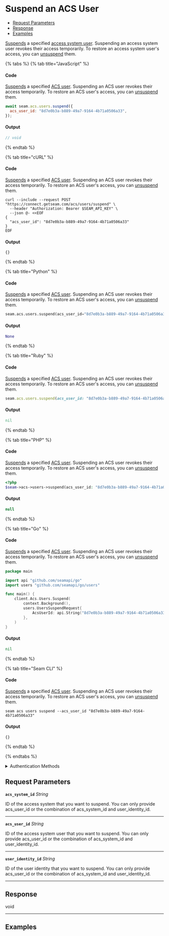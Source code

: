 # Suspend an ACS User

- [Request Parameters](./#request-parameters)
- [Response](./#response)
- [Examples](./#examples)

[Suspends](https://docs.seam.co/latest/capability-guides/access-systems/user-management/suspending-and-unsuspending-users#suspend-an-acs-user) a specified [access system user](https://docs.seam.co/latest/capability-guides/access-systems/user-management). Suspending an access system user revokes their access temporarily. To restore an access system user's access, you can [unsuspend](https://docs.seam.co/latest/api/acs/users/unsuspend) them.


{% tabs %}
{% tab title="JavaScript" %}
#### Code

[Suspends](https://docs.seam.co/latest/capability-guides/access-systems/user-management/suspending-and-unsuspending-users#suspend-an-acs-user) a specified [ACS user](https://docs.seam.co/latest/capability-guides/access-systems/user-management). Suspending an ACS user revokes their access temporarily. To restore an ACS user's access, you can [unsuspend](https://docs.seam.co/latest/api/acs/users/unsuspend) them.

```javascript
await seam.acs.users.suspend({
  acs_user_id: "8d7e0b3a-b889-49a7-9164-4b71a0506a33",
});
```

#### Output

```javascript
// void
```
{% endtab %}

{% tab title="cURL" %}
#### Code

[Suspends](https://docs.seam.co/latest/capability-guides/access-systems/user-management/suspending-and-unsuspending-users#suspend-an-acs-user) a specified [ACS user](https://docs.seam.co/latest/capability-guides/access-systems/user-management). Suspending an ACS user revokes their access temporarily. To restore an ACS user's access, you can [unsuspend](https://docs.seam.co/latest/api/acs/users/unsuspend) them.

```curl
curl --include --request POST "https://connect.getseam.com/acs/users/suspend" \
  --header "Authorization: Bearer $SEAM_API_KEY" \
  --json @- <<EOF
{
  "acs_user_id": "8d7e0b3a-b889-49a7-9164-4b71a0506a33"
}
EOF
```

#### Output

```curl
{}
```
{% endtab %}

{% tab title="Python" %}
#### Code

[Suspends](https://docs.seam.co/latest/capability-guides/access-systems/user-management/suspending-and-unsuspending-users#suspend-an-acs-user) a specified [ACS user](https://docs.seam.co/latest/capability-guides/access-systems/user-management). Suspending an ACS user revokes their access temporarily. To restore an ACS user's access, you can [unsuspend](https://docs.seam.co/latest/api/acs/users/unsuspend) them.

```python
seam.acs.users.suspend(acs_user_id="8d7e0b3a-b889-49a7-9164-4b71a0506a33")
```

#### Output

```python
None
```
{% endtab %}

{% tab title="Ruby" %}
#### Code

[Suspends](https://docs.seam.co/latest/capability-guides/access-systems/user-management/suspending-and-unsuspending-users#suspend-an-acs-user) a specified [ACS user](https://docs.seam.co/latest/capability-guides/access-systems/user-management). Suspending an ACS user revokes their access temporarily. To restore an ACS user's access, you can [unsuspend](https://docs.seam.co/latest/api/acs/users/unsuspend) them.

```ruby
seam.acs.users.suspend(acs_user_id: "8d7e0b3a-b889-49a7-9164-4b71a0506a33")
```

#### Output

```ruby
nil
```
{% endtab %}

{% tab title="PHP" %}
#### Code

[Suspends](https://docs.seam.co/latest/capability-guides/access-systems/user-management/suspending-and-unsuspending-users#suspend-an-acs-user) a specified [ACS user](https://docs.seam.co/latest/capability-guides/access-systems/user-management). Suspending an ACS user revokes their access temporarily. To restore an ACS user's access, you can [unsuspend](https://docs.seam.co/latest/api/acs/users/unsuspend) them.

```php
<?php
$seam->acs->users->suspend(acs_user_id: "8d7e0b3a-b889-49a7-9164-4b71a0506a33");
```

#### Output

```php
null
```
{% endtab %}

{% tab title="Go" %}
#### Code

[Suspends](https://docs.seam.co/latest/capability-guides/access-systems/user-management/suspending-and-unsuspending-users#suspend-an-acs-user) a specified [ACS user](https://docs.seam.co/latest/capability-guides/access-systems/user-management). Suspending an ACS user revokes their access temporarily. To restore an ACS user's access, you can [unsuspend](https://docs.seam.co/latest/api/acs/users/unsuspend) them.

```go
package main

import api "github.com/seamapi/go"
import users "github.com/seamapi/go/users"

func main() {
	client.Acs.Users.Suspend(
		context.Background(),
		users.UsersSuspendRequest{
			AcsUserId: api.String("8d7e0b3a-b889-49a7-9164-4b71a0506a33"),
		},
	)
}
```

#### Output

```go
nil
```
{% endtab %}

{% tab title="Seam CLI" %}
#### Code

[Suspends](https://docs.seam.co/latest/capability-guides/access-systems/user-management/suspending-and-unsuspending-users#suspend-an-acs-user) a specified [ACS user](https://docs.seam.co/latest/capability-guides/access-systems/user-management). Suspending an ACS user revokes their access temporarily. To restore an ACS user's access, you can [unsuspend](https://docs.seam.co/latest/api/acs/users/unsuspend) them.

```seam_cli
seam acs users suspend --acs_user_id "8d7e0b3a-b889-49a7-9164-4b71a0506a33"
```

#### Output

```seam_cli
{}
```
{% endtab %}

{% endtabs %}


<details>

<summary>Authentication Methods</summary>

- API key
- Personal access token
  <br>Must also include the `seam-workspace` header in the request.

To learn more, see [Authentication](https://docs.seam.co/latest/api/authentication).
</details>

## Request Parameters

**`acs_system_id`** *String*

ID of the access system that you want to suspend. You can only provide acs_user_id or the combination of acs_system_id and user_identity_id.

---

**`acs_user_id`** *String*

ID of the access system user that you want to suspend. You can only provide acs_user_id or the combination of acs_system_id and user_identity_id.

---

**`user_identity_id`** *String*

ID of the user identity that you want to suspend. You can only provide acs_user_id or the combination of acs_system_id and user_identity_id.

---


## Response

void


---

## Examples

